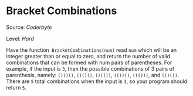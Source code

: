 # Bracket Combinations

Source: *Coderbyte*

Level: *Hard*

Have the function` BracketCombinations(num)` read `num` which will be an integer greater than or equal to zero, and return the number of valid combinations that can be formed with num pairs of parentheses. For example, if the input is `3`, then the possible combinations of 3 pairs of parenthesis, namely: `()()()`, `()()()`, `()(())`, `(())()`, `((()))`, and `(()())`. There are `5` total combinations when the input is `3`, so your program should return `5`.